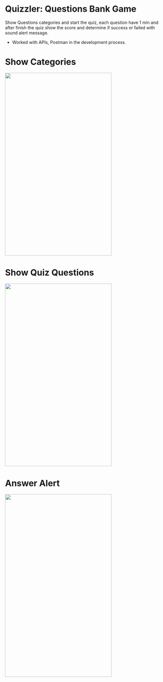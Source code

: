 # Quizzler: Questions Bank Game 
Show Questions categories and start the quiz, each question have 1 min and after finish the quiz show the score and determine if success or failed with sound alert message.

- Worked with APIs, Postman in the development process.

# Show Categories
<img src="https://user-images.githubusercontent.com/53533148/75554638-94662780-59ef-11ea-8ee3-9a0fe43fb414.png" width="350" height="600">

# Show Quiz Questions
<img src="https://user-images.githubusercontent.com/53533148/75554946-2c641100-59f0-11ea-8142-f3c172c88229.png" width="350" height="600">

# Answer Alert
<img src="https://user-images.githubusercontent.com/53533148/75555603-671a7900-59f1-11ea-804e-53bed2f5c412.png" width="350" height="600">
